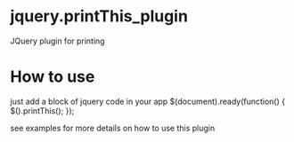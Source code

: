 # jquery.printThis_plugin
JQuery plugin for printing
# How to use
just add a block of jquery code in your app
$(document).ready(function() {
  $(<element>).printThis();
});

see examples for more details on how to use this plugin
